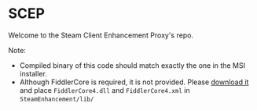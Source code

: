 SCEP
====

Welcome to the Steam Client Enhancement Proxy's repo.

Note:
* Compiled binary of this code should match exactly the one in the MSI installer.
* Although FiddlerCore is required, it is not provided. Please [download it](http://www.telerik.com/fiddler/fiddlercore) and place `FiddlerCore4.dll` and `FiddlerCore4.xml` in `SteamEnhancement/lib/`
